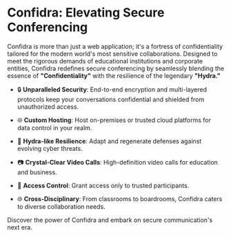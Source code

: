# Confidra: Elevating Secure Conferencing

Confidra is more than just a web application; it's a fortress of confidentiality tailored for the modern world's most sensitive collaborations. Designed to meet the rigorous demands of educational institutions and corporate entities, Confidra redefines secure conferencing by seamlessly blending the essence of **"Confidentiality"** with the resilience of the legendary **"Hydra."**

- 🔒 **Unparalleled Security**: End-to-end encryption and multi-layered protocols keep your conversations confidential and shielded from unauthorized access.

- 🌐 **Custom Hosting**: Host on-premises or trusted cloud platforms for data control in your realm.

- 🦠 **Hydra-like Resilience**: Adapt and regenerate defenses against evolving cyber threats.

- 📷 **Crystal-Clear Video Calls**: High-definition video calls for education and business.

- 🔐 **Access Control**: Grant access only to trusted participants.

- 🌐 **Cross-Disciplinary**: From classrooms to boardrooms, Confidra caters to diverse collaboration needs.

Discover the power of Confidra and embark on secure communication's next era.
